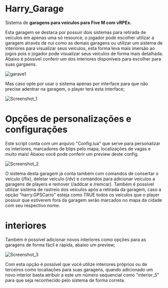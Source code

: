 # Harry_Garage
Sistema de **garagens para veículos para Five M com vRPEx.**

Esta garagem se destaca por possuir dois sistemas para retirada de veículos em apenas uma só resource, o jogador pode escolher utilizar a garagem através de nui como as demais garagens ou utilizar um sistema de interiores para visualizar seus veículos, esta forma leva mais imersão ao jogos pois o jogador pode visualizar seus veículos de forma mais detalhada. Abaixo é póssível conferir um dos interiores disponíveis para escolher para suas gargaens.

![garave1](https://github.com/SylvioLeonZanotti/Harry_Garage/assets/123652053/6b128abd-5d5c-4233-af42-f4178963fe73)

Mas caso opte por usar o sistema apenas por interface para que não precise adentrar na garagem, o player terá esta interface;

![Screenshot_1](https://github.com/SylvioLeonZanotti/Harry_Garage/assets/123652053/21ea875f-50aa-4183-8cc9-b806989e7e69)

# Opções de personalizações e configurações

Este script conta com um arquivo "Config.lua" que serve para personalizar os interiores, marcadores de blips pelo mapa, localizações de vagas e muito mais! Abaixo você pode conferir um preview deste config.

![Screenshot_2](https://github.com/SylvioLeonZanotti/Harry_Garage/assets/123652053/6de116eb-3fde-4110-9cb2-231aa14e3c68)

O sistema desta garagem já conta também com comandos de consertar o veículo (/fix), deletar veículo (/dv) e comandos para adicionar veículos a garagens de players e remover (/addcar e /remcar).
Também é possível utilizar sistema de rastreio dos veículos após a retirada da garagem, caso a opção "harry.GPSCarro" esteja como TRUE todos os veículos que o player possuir que estiverem fora da garagem serão marcados no mapa da cidade com seu respectivo nome.

# interiores

Também é possível adicionar novos interiores como opções para as garagens de forma fácil e rápida, abaixo um preview;

![Screenshot_3](https://github.com/SylvioLeonZanotti/Harry_Garage/assets/123652053/f97009ef-e0f5-4136-ab20-338740e867b7)

Com esta opção é possível que você utilize interiores próprios ou de terceiros como localiações para suas garagens, quando adicionado um novo interior basta atribuir a este um número sequencial como "interior_5" para que seja reconhecido pelo sistema de forma correta. 
